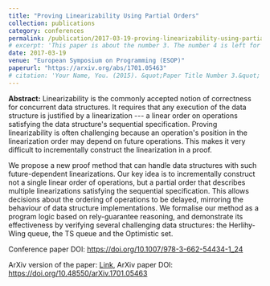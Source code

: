 ```yaml
---
title: "Proving Linearizability Using Partial Orders"
collection: publications
category: conferences
permalink: /publication/2017-03-19-proving-linearizability-using-partial-orders
# excerpt: 'This paper is about the number 3. The number 4 is left for future work.'
date: 2017-03-19
venue: "European Symposium on Programming (ESOP)"
paperurl: "https://arxiv.org/abs/1701.05463"
# citation: 'Your Name, You. (2015). &quot;Paper Title Number 3.&quot; <i>Journal 1</i>. 1(3).'
---
```


**Abstract:** Linearizability is the commonly accepted notion of correctness for concurrent data structures. It requires that any execution of the data structure is justified by a linearization --- a linear order on operations satisfying the data structure's sequential specification. Proving linearizability is often challenging because an operation's position in the linearization order may depend on future operations. This makes it very difficult to incrementally construct the linearization in a proof.

We propose a new proof method that can handle data structures with such future-dependent linearizations. Our key idea is to incrementally construct not a single linear order of operations, but a partial order that describes multiple linearizations satisfying the sequential specification. This allows decisions about the ordering of operations to be delayed, mirroring the behaviour of data structure implementations. We formalise our method as a program logic based on rely-guarantee reasoning, and demonstrate its effectiveness by verifying several challenging data structures: the Herlihy-Wing queue, the TS queue and the Optimistic set.

Conference paper DOI: <https://doi.org/10.1007/978-3-662-54434-1_24>

ArXiv version of the paper: [Link](https://arxiv.org/abs/1701.05463), ArXiv paper DOI: <https://doi.org/10.48550/arXiv.1701.05463>